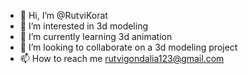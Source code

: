 - 👋 Hi, I’m @RutviKorat
- 👀 I’m interested in 3d modeling
- 🌱 I’m currently learning 3d animation
- 💞️ I’m looking to collaborate on a 3d modeling project
- 📫 How to reach me rutvigondalia123@gmail.com

<!---
RutviKorat/RutviKorat is a ✨ special ✨ repository because its `README.md` (this file) appears on your GitHub profile.
You can click the Preview link to take a look at your changes.
--->
